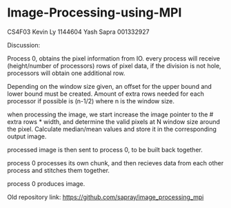 # Image-Processing-using-MPI

CS4F03
Kevin Ly
1144604
Yash Sapra 
001332927

Discussion:

Process 0, obtains the pixel information from IO.
every process will receive (height/number of processors) rows of pixel data, if the division is not hole, processors will obtain one additional row.

Depending on the window size given, an offset for the upper bound and lower bound must be created. Amount of extra rows needed for each processor if possible is (n-1/2) where n is the window size.

when processing the image, we start increase the image pointer to the # extra rows * width, and determine the valid pixels at N window size around the pixel. Calculate median/mean values and store it in the corresponding output image.

processed image is then sent to process 0, to be built back together.

process 0 processes its own chunk, and then recieves data from each other process and stitches them together.

process 0 produces image.

Old repository link: https://github.com/sapray/image_processing_mpi
